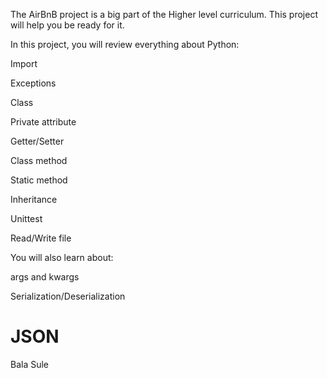 The AirBnB project is a big part of the Higher level curriculum. This project will help you be ready for it.



In this project, you will review everything about Python:



Import

Exceptions

Class

Private attribute

Getter/Setter

Class method

Static method

Inheritance

Unittest

Read/Write file

You will also learn about:



args and kwargs

Serialization/Deserialization

JSON
===========================================================
Bala Sule

